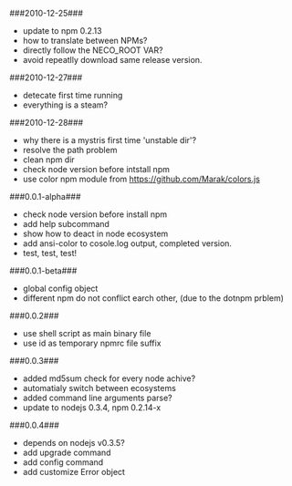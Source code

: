 ###2010-12-25###
* update to npm 0.2.13
* how to translate between NPMs?
* directly follow the NECO_ROOT VAR?
* avoid repeatlly download same release version.

###2010-12-27###
* detecate first time running
* everything is a steam?

###2010-12-28###
* why there is a mystris first time 'unstable dir'?
* resolve the path problem
* clean npm dir
* check node version before intstall npm
* use color npm module from https://github.com/Marak/colors.js

###0.0.1-alpha###
* check node version before install npm
* add help subcommand
* show how to deact in node ecosystem
* add ansi-color to cosole.log output, completed version.
* test, test, test!

###0.0.1-beta###
* global config object
* different npm do not conflict earch other, (due to the dotnpm prblem)

###0.0.2###
* use shell script as main binary file
* use id as temporary npmrc file suffix


###0.0.3###
* added md5sum check for every node achive?
* automatialy switch between ecosystems
* added command line arguments parse?
* update to nodejs 0.3.4, npm 0.2.14-x

###0.0.4###
* depends on nodejs v0.3.5?
* add upgrade command
* add config command
* add customize Error object
